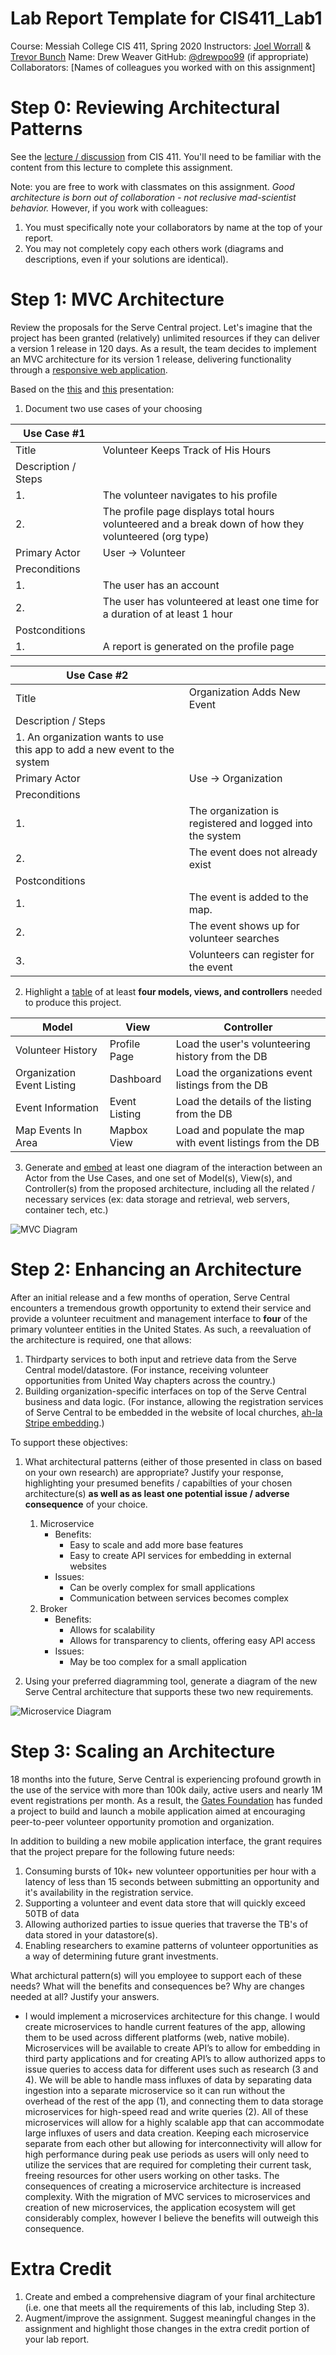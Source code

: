 # Lab Report Template for CIS411_Lab1
Course: Messiah College CIS 411, Spring 2020
Instructors: [Joel Worrall](https://github.com/tangollama) & [Trevor Bunch](https://github.com/trevordbunch)
Name: Drew Weaver
GitHub: [@drewpoo99](https://github.com/drewpoo99)
(if appropriate) Collaborators: [Names of colleagues you worked with on this assignment]


# Step 0: Reviewing Architectural Patterns
See the [lecture / discussion](https://docs.google.com/presentation/d/1nUcy63FWPFYO3OJmERJpMjEtdaFtaIBbuUkpmNRVRas/edit#slide=id.g45345bd5ea_0_136) from CIS 411. You'll need to be familiar with the content from this lecture to complete this assignment.

Note: you are free to work with classmates on this assignment. _Good architecture is born out of collaboration - not reclusive mad-scientist behavior._ However, if you work with colleagues:

1. You must specifically note your collaborators by name at the top of your report.
2. You may not completely copy each others work (diagrams and descriptions, even if your solutions are identical).

# Step 1: MVC Architecture
Review the proposals for the Serve Central project. Let's imagine that the project has been granted (relatively) unlimited resources if they can deliver a version 1 release in 120 days. As a result, the team decides to implement an MVC architecture for its version 1 release, delivering functionality through a [responsive web application](https://en.wikipedia.org/wiki/Responsive_web_design). 

Based on the [this](https://docs.google.com/presentation/d/1UnU0xU0wF1l8pAB8trtLpdM0yuskx66jTFJzd64nsjU/edit#slide=id.g439b9c6866_2_53) and [this](https://docs.google.com/presentation/d/1-VZfAFoBVr6ijNepKAtRA7JoAQsV2Jlbf2l1WPDMhI0/edit) presentation:

1) Document two use cases of your choosing

| Use Case #1 | |
|---|---|
| Title | Volunteer Keeps Track of His Hours |
| Description / Steps | |
| 1.| The volunteer navigates to his profile |
| 2.| The profile page displays total hours volunteered and a break down of how they volunteered (org type)|
| Primary Actor | User -> Volunteer |
| Preconditions | |
| 1.| The user has an account |
| 2.| The user has volunteered at least one time for a duration of at least 1 hour | 
| Postconditions | |
| 1.| A report is generated on the profile page|

| Use Case #2 | |
|---|---|
| Title | Organization Adds New Event |
| Description / Steps | |
| 1. An organization wants to use this app to add a new event to the system |
| Primary Actor | Use -> Organization |
| Preconditions | |
| 1.| The organization is registered and logged into the system |
| 2.| The event does not already exist
| Postconditions | |
| 1.| The event is added to the map. |
| 2.| The event shows up for volunteer searches |
| 3.| Volunteers can register for the event |


2) Highlight a [table](https://www.tablesgenerator.com/markdown_tables) of at least **four models, views, and controllers** needed to produce this project.

| Model | View | Controller |
|---|---|---|
| Volunteer History | Profile Page | Load the user's volunteering history from the DB|
| Organization Event Listing | Dashboard | Load the organizations event listings from the DB|
| Event Information | Event Listing | Load the details of the listing from the DB|
| Map Events In Area | Mapbox View | Load and populate the map with event listings from the DB|

3) Generate and [embed](https://github.com/adam-p/markdown-here/wiki/Markdown-Cheatsheet#images) at least one diagram of the interaction between an Actor from the Use Cases, and one set of Model(s), View(s), and Controller(s) from the proposed architecture, including all the related / necessary services (ex: data storage and retrieval, web servers, container tech, etc.)

![MVC Diagram](https://github.com/drewpoo99/cis411_lab1/blob/master/assets/MVC%20Diagram.jpg)


# Step 2: Enhancing an Architecture
After an initial release and a few months of operation, Serve Central encounters a tremendous growth opportunity to extend their service and provide a volunteer recuitment and management interface to __four__ of the primary volunteer entities in the United States. As such, a reevaluation of the architecture is required, one that allows:

1. Thirdparty services to both input and retrieve data from the Serve Central model/datastore. (For instance, receiving volunteer opportunities from United Way chapters across the country.)
2. Building organization-specific interfaces on top of the Serve Central business and data logic. (For instance, allowing the registration services of Serve Central to be embedded in the website of local churches, [ah-la Stripe embedding](https://stripe.com/payments/elements).)

To support these objectives:
1. What architectural patterns (either of those presented in class on based on your own research) are appropriate? Justify your response, highlighting your presumed benefits / capabilties of your chosen architecture(s) **as well as as least one potential issue / adverse consequence** of your choice.
    1. Microservice
        - Benefits:
            - Easy to scale and add more base features
            - Easy to create API services for embedding in external websites
        - Issues:
            - Can be overly complex for small applications
            - Communication between services becomes complex
    2. Broker
        - Benefits:
            - Allows for scalability
            - Allows for transparency to clients, offering easy API access
        - Issues:
            - May be too complex for a small application

2. Using your preferred diagramming tool, generate a diagram of the new Serve Central architecture that supports these two new requirements.

![Microservice Diagram](https://github.com/drewpoo99/cis411_lab1/blob/master/assets/Microservices.jpg)

# Step 3: Scaling an Architecture
18 months into the future, Serve Central is experiencing profound growth in the use of the service with more than 100k daily, active users and nearly 1M event registrations per month. As a result, the [Gates Foundation](https://www.gatesfoundation.org/) has funded a project to build and launch a mobile application aimed at encouraging peer-to-peer volunteer opportunity promotion and organization. 

In addition to building a new mobile application interface, the grant requires that the project prepare for the following future needs:

1. Consuming bursts of 10k+ new volunteer opportunities per hour with a latency of less than 15 seconds between submitting an opportunity and it's availability in the registration service.
2. Supporting a volunteer and event data store that will quickly exceed 50TB of data
3. Allowing authorized parties to issue queries that traverse the TB's of data stored in your datastore(s).
4. Enabling researchers to examine patterns of volunteer opportunities as a way of determining future grant investments.

What archictural pattern(s) will you employee to support each of these needs? What will the benefits and consequences be? Why are changes needed at all? Justify your answers.

* I would implement a microservices architecture for this change. I would create microservices to handle current features of the app, allowing them to be used across different platforms (web, native mobile). Microservices will be available to create API’s to allow for embedding in third party applications and for creating API’s to allow authorized apps to issue queries to access data for different uses such as research (3 and 4). We will be able to handle mass influxes of data by separating data ingestion into a separate microservice so it can run without the overhead of the rest of the app (1), and connecting them to data storage microservices for high-speed read and write queries (2). All of these microservices will allow for a highly scalable app that can accommodate large influxes of users and data creation. Keeping each microservice separate from each other but allowing for interconnectivity will allow for high performance during peak use periods as users will only need to utilize the services that are required for completing their current task, freeing resources for other users working on other tasks. The consequences of creating a microservice architecture is increased complexity. With the migration of MVC services to microservices and creation of new microservices, the application ecosystem will get considerably complex, however I believe the benefits will outweigh this consequence. 

# Extra Credit
1. Create and embed a comprehensive diagram of your final architecture (i.e. one that meets all the requirements of this lab, including Step 3).
2. Augment/improve the assignment. Suggest meaningful changes in the assignment and highlight those changes in the extra credit portion of your lab report.